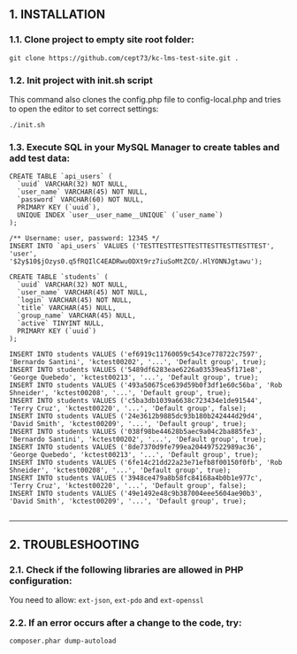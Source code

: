 <h2>1. INSTALLATION</h2>

<h3>1.1. Clone project to empty site root folder:</h3>

`git clone https://github.com/cept73/kc-lms-test-site.git .`

<h3>1.2. Init project with init.sh script</h3>

This command also clones the config.php file to config-local.php and tries to open the editor to set correct settings:

`./init.sh`

<h3>1.3. Execute SQL in your MySQL Manager to create tables and add test data:</h2>

```
CREATE TABLE `api_users` (
  `uuid` VARCHAR(32) NOT NULL,
  `user_name` VARCHAR(45) NOT NULL,
  `password` VARCHAR(60) NOT NULL,
  PRIMARY KEY (`uuid`),
  UNIQUE INDEX `user__user_name__UNIQUE` (`user_name`)
);

/** Username: user, password: 12345 */
INSERT INTO `api_users` VALUES ('TESTTESTTESTTESTTESTTESTTESTTEST', 'user', '$2y$10$jOzys0.q5fRQIlC4EADRwu0DXt9rz7iuSoMtZCO/.HlYONNJgtawu');

CREATE TABLE `students` (
  `uuid` VARCHAR(32) NOT NULL,
  `user_name` VARCHAR(45) NOT NULL,
  `login` VARCHAR(45) NOT NULL,
  `title` VARCHAR(45) NULL,
  `group_name` VARCHAR(45) NULL,
  `active` TINYINT NULL,
  PRIMARY KEY (`uuid`)
);

INSERT INTO students VALUES ('ef6919c11760059c543ce778722c7597', 'Bernardo Santini', 'kctest00202', '...', 'Default group', true);
INSERT INTO students VALUES ('5489df6283eae6226a03539ea5f171e8', 'George Quebedo', 'kctest00213', '...', 'Default group', true);
INSERT INTO students VALUES ('493a50675ce639d59b0f3df1e60c56ba', 'Rob Shneider', 'kctest00208', '...', 'Default group', true);
INSERT INTO students VALUES ('c5ba3db1039a6638c723434e1de91544', 'Terry Cruz', 'kctest00220', '...', 'Default group', false);
INSERT INTO students VALUES ('24e3612b9885dc93b180b242444d29d4', 'David Smith', 'kctest00209', '...', 'Default group', true);
INSERT INTO students VALUES ('038f98be44628b5aec9a04c2ba885fe3', 'Bernardo Santini', 'kctest00202', '...', 'Default group', true);
INSERT INTO students VALUES ('8de7370d9fe799ea204497522989ac36', 'George Quebedo', 'kctest00213', '...', 'Default group', true);
INSERT INTO students VALUES ('6fe14c21dd22a23e71efb8f00150f0fb', 'Rob Shneider', 'kctest00208', '...', 'Default group', true);
INSERT INTO students VALUES ('3948ce479a8b58fc84168a4b0b1e977c', 'Terry Cruz', 'kctest00220', '...', 'Default group', false);
INSERT INTO students VALUES ('49e1492e48c9b387004eee5604ae90b3', 'David Smith', 'kctest00209', '...', 'Default group', true);


```

---

<h2>2. TROUBLESHOOTING</h2>

<h3>2.1. Check if the following libraries are allowed in PHP configuration:</h3>

You need to allow: `ext-json`, `ext-pdo` and `ext-openssl`

<h3>2.2. If an error occurs after a change to the code, try:</h2>

`composer.phar dump-autoload`
